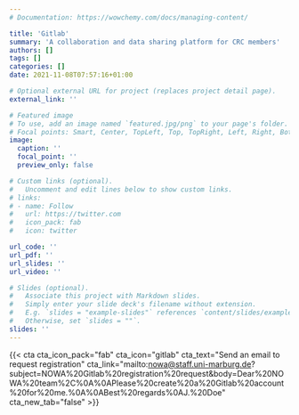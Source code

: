 ```yaml
---
# Documentation: https://wowchemy.com/docs/managing-content/

title: 'Gitlab'
summary: 'A collaboration and data sharing platform for CRC members'
authors: []
tags: []
categories: []
date: 2021-11-08T07:57:16+01:00

# Optional external URL for project (replaces project detail page).
external_link: ''

# Featured image
# To use, add an image named `featured.jpg/png` to your page's folder.
# Focal points: Smart, Center, TopLeft, Top, TopRight, Left, Right, BottomLeft, Bottom, BottomRight.
image:
  caption: ''
  focal_point: ''
  preview_only: false

# Custom links (optional).
#   Uncomment and edit lines below to show custom links.
# links:
# - name: Follow
#   url: https://twitter.com
#   icon_pack: fab
#   icon: twitter

url_code: ''
url_pdf: ''
url_slides: ''
url_video: ''

# Slides (optional).
#   Associate this project with Markdown slides.
#   Simply enter your slide deck's filename without extension.
#   E.g. `slides = "example-slides"` references `content/slides/example-slides.md`.
#   Otherwise, set `slides = ""`.
slides: ''
---
```


{{< cta cta_icon_pack="fab" cta_icon="gitlab" cta_text="Send an email to request registration" cta_link="mailto:nowa@staff.uni-marburg.de?subject=NOWA%20Gitlab%20registration%20request&body=Dear%20NOWA%20team%2C%0A%0APlease%20create%20a%20Gitlab%20account%20for%20me.%0A%0ABest%20regards%0AJ.%20Doe" cta_new_tab="false" >}}
